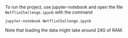 To run the project, use jupyter-notebook and open the file `NetflixChallenge.ipynb` with the command

```jupyter-notebook NetflixChallenge.ipynb```

Note that loading the data might take around 24G of RAM.